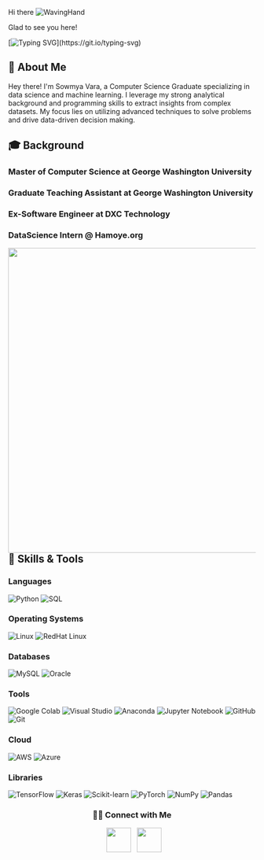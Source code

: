 <!--
**Sowmya74/Sowmya74** is a ✨ _special_ ✨ repository because its `README.md` (this file) appears on your GitHub profile.

Here are some ideas to get you started:

- 🔭 I’m currently working on ...
- 🌱 I’m currently learning ...
- 👯 I’m looking to collaborate on ...
- 🤔 I’m looking for help with ...
- 💬 Ask me about ...
- 📫 How to reach me: ...
- 😄 Pronouns: ...
- ⚡ Fun fact: ...
-->
Hi there ![WavingHand](https://user-images.githubusercontent.com/18350557/176309783-0785949b-9127-417c-8b55-ab5a4333674e.gif)


Glad to see you here!   

[![Typing SVG](https://readme-typing-svg.herokuapp.com?color=FF3670&size=35&center=true&vCenter=true&width=1000&lines=Welcome+to+my+GitHub+profile!;)](https://git.io/typing-svg)



## 🚀 About Me

Hey there! I'm Sowmya Vara, a Computer Science Graduate specializing in data science and machine learning. I leverage my strong analytical background and programming skills to extract insights from complex datasets. My focus lies on utilizing advanced techniques to solve problems and drive data-driven decision making.

## 🎓 Background

### Master of Computer Science at George Washington University
### Graduate Teaching Assistant at George Washington University
### Ex-Software Engineer at DXC Technology
### DataScience Intern @ Hamoye.org

<img align="left" src="https://media.giphy.com/media/QvpqTCiEcwtvx6wwJK/giphy.gif" width="620">


## 🔧 Skills & Tools

### Languages

![Python](https://img.shields.io/badge/-Python-000?&logo=Python)
![SQL](https://img.shields.io/badge/-SQL-000?&logo=MySQL)

### Operating Systems

![Linux](https://img.shields.io/badge/-Linux-000?&logo=Linux)
![RedHat Linux](https://img.shields.io/badge/-RedHat%20Linux-000?&logo=Red-Hat)

### Databases

![MySQL](https://img.shields.io/badge/-MySQL-000?&logo=MySQL)
![Oracle](https://img.shields.io/badge/-Oracle-000?&logo=Oracle)

### Tools

![Google Colab](https://img.shields.io/badge/-Google%20Colab-000?&logo=Google-Colab)
![Visual Studio](https://img.shields.io/badge/-Visual%20Studio-000?&logo=Visual-Studio)
![Anaconda](https://img.shields.io/badge/-Anaconda-000?&logo=Anaconda)
![Jupyter Notebook](https://img.shields.io/badge/-Jupyter%20Notebook-000?&logo=Jupyter)
![GitHub](https://img.shields.io/badge/-GitHub-000?&logo=GitHub)
![Git](https://img.shields.io/badge/-Git-000?&logo=Git)

### Cloud

![AWS](https://img.shields.io/badge/-AWS-000?&logo=Amazon-AWS&logoColor=F90)
![Azure](https://img.shields.io/badge/-Azure-000?&logo=Microsoft-Azure&logoColor=0078D4)

### Libraries

![TensorFlow](https://img.shields.io/badge/-TensorFlow-000?&logo=TensorFlow)
![Keras](https://img.shields.io/badge/-Keras-000?&logo=Keras)
![Scikit-learn](https://img.shields.io/badge/-Scikit%20learn-000?&logo=scikit-learn)
![PyTorch](https://img.shields.io/badge/-PyTorch-000?&logo=PyTorch)
![NumPy](https://img.shields.io/badge/-NumPy-000?&logo=NumPy)
![Pandas](https://img.shields.io/badge/-Pandas-000?&logo=Pandas)




  <h3 align="center"> 🤝🏻 Connect with Me </h3>

<p align="center"> 
&nbsp; <a href="https://www.linkedin.com/in/sowmya-vara" target="_blank" rel="noopener noreferrer"><img src="https://img.icons8.com/plasticine/100/000000/linkedin.png" width="50" /></a>
&nbsp; <a href="mailto:sowmyavara26@gmail.com" target="_blank" rel="noopener noreferrer"><img src="https://img.icons8.com/plasticine/100/000000/gmail.png"  width="50" /></a>
</p>




